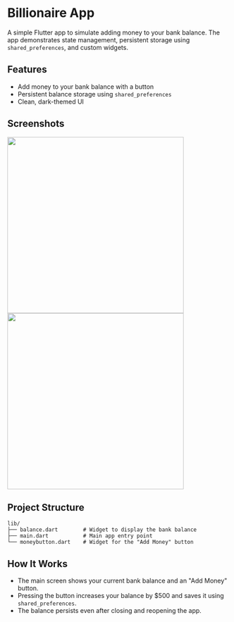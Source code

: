 # Billionaire App

A simple Flutter app to simulate adding money to your bank balance. The app demonstrates state management, persistent storage using `shared_preferences`, and custom widgets.

## Features

- Add money to your bank balance with a button
- Persistent balance storage using `shared_preferences`
- Clean, dark-themed UI

## Screenshots

<img src="https://media.discordapp.net/attachments/945123026410831952/1378341138515099719/Screenshot_1748692505.png?ex=683c3fb7&is=683aee37&hm=086291d4349324248caed1ecf564fcd76601205fd5f6a27679d5fe203a5acac7&=&format=webp&quality=lossless&width=385&height=856" width="400"/>

<img src="https://cdn.discordapp.com/attachments/945123026410831952/1378341138884464760/Screenshot_1748692509.png?ex=683c3fb7&is=683aee37&hm=1588746547bd2ab6f90337e3eb06eb80a896de7767f45d0313d419044608d775&" width="400"/>

## Project Structure

```
lib/
├── balance.dart        # Widget to display the bank balance
├── main.dart           # Main app entry point
└── moneybutton.dart    # Widget for the "Add Money" button
```

## How It Works

- The main screen shows your current bank balance and an "Add Money" button.
- Pressing the button increases your balance by \$500 and saves it using `shared_preferences`.
- The balance persists even after closing and reopening the app.
